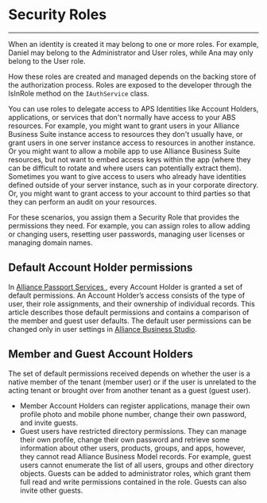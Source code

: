 # Security Roles
---

When an identity is created it may belong to one or more roles. For example, Daniel may belong to the Administrator and User roles, while Ana may only belong to the User role. 

How these roles are created and managed depends on the backing store of the authorization process. Roles are exposed to the developer through the IsInRole method on the `IAuthService` class.

You can use roles to delegate access to APS Identities like Account Holders, applications, or services that don't normally have access to your ABS resources. For example, you might want to grant users in your Alliance Business Suite instance access to resources they don't usually have, or grant users in one server instance access to resources in another instance. Or you might want to allow a mobile app to use Alliance Business Suite resources, but not want to embed access keys within the app (where they can be difficult to rotate and where users can potentially extract them). Sometimes you want to give access to users who already have identities defined outside of your server instance, such as in your corporate directory. Or, you might want to grant access to your account to third parties so that they can perform an audit on your resources.

For these scenarios, you assign them a Security Role that provides the permissions they need. For example, you can assign roles to allow adding or changing users, resetting user passwords, managing user licenses or managing domain names.

## Default Account Holder permissions

In [Alliance Passport Services ](/Components/Alliance-Passport-Services.md), every Account Holder is granted a set of default permissions. An Account Holder’s access consists of the type of user, their role assignments, and their ownership of individual records. This article describes those default permissions and contains a comparison of the member and guest user defaults. The default user permissions can be changed only in user settings in [Alliance Business Studio](/Components/Alliance-Business-Studio.md).

## Member and Guest Account Holders

The set of default permissions received depends on whether the user is a native member of the tenant (member user) or if the user is unrelated to the acting tenant or brought over from another tenant as a guest (guest user). 

- Member Account Holders can register applications, manage their own profile photo and mobile phone number, change their own password, and invite guests.
- Guest users have restricted directory permissions. They can manage their own profile, change their own password and retrieve some information about other users, products, groups, and apps, however, they cannot read Alliance Business Model records. For example, guest users cannot enumerate the list of all users, groups and other directory objects. Guests can be added to administrator roles, which grant them full read and write permissions contained in the role. Guests can also invite other guests.
